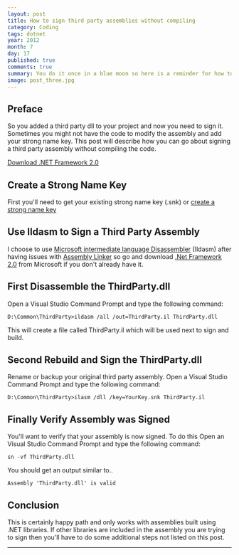 ```yaml
---
layout: post
title: How to sign third party assemblies without compiling
category: Coding
tags: dotnet 
year: 2012
month: 7
day: 17
published: true
comments: true
summary: You do it once in a blue moon so here is a reminder for how to sign that third party assembly you added.
image: post_three.jpg
---
```


<h2>Preface</h2>
<p>So you added a third party dll to your project and now you need to sign it.  Sometimes you might not have the code to modify the assembly and add your strong name key.  This post will describe how you can go about signing a third party assembly without compiling the code.</p>
<p><a href="http://www.microsoft.com/en-us/download/details.aspx?id=19988" alt="Go to Microsoft Download Center" class="btn btn-info" target="_blank">Download .NET Framework 2.0</a></p>
<h2>Create a Strong Name Key</h2>
<p>First you'll need to get your existing strong name key (.snk) or <a href="http://msdn.microsoft.com/en-us/library/6f05ezxy(v=vs.71).aspx" alt="Go to Microsoft and read more" target="_blank">create a strong name key</a></p>
<h2>Use Ildasm to Sign a Third Party Assembly</h2>
<p>I choose to use <a href="http://msdn.microsoft.com/en-us/library/f7dy01k1(v=vs.80).aspx" target="_blank" alt="Go to MSFT Ildasm">Microsoft intermediate language Disassembler</a> (Ildasm) after having issues with <a href="http://msdn.microsoft.com/en-us/library/c405shex.aspx" alt="Go to MSDN to read more" target="_blank">Assembly Linker</a> so go and download <a href="http://www.microsoft.com/en-us/download/details.aspx?id=19988" alt="Go to Microsoft to download and read more" target="_blank">.Net Framework 2.0</a> from Microsoft if you don't already have it.</p>
<h2>First Disassemble the ThirdParty.dll</h2>
<p>Open a Visual Studio Command Prompt and type the following command:</p>
<p><pre><code>D:\Common\ThirdParty>ildasm /all /out=ThirdParty.il ThirdParty.dll</code></pre></p>
<p>This will create a file called ThirdParty.il which will be used next to sign and build.</p>
<h2>Second Rebuild and Sign the ThirdParty.dll</h2>
<p>Rename or backup your original third party assembly. Open a Visual Studio Command Prompt and type the following command:</p>   
<p><pre><code>D:\Common\ThirdParty>ilasm /dll /key=YourKey.snk ThirdParty.il</code></pre></p>
<h2>Finally Verify Assembly was Signed</h2>
<p>You'll want to verify that your assembly is now signed.  To do this Open an Visual Studio Command Prompt and type the following command:</p>
<p><pre><code>sn -vf ThirdParty.dll</code></pre></p>
<p>You should get an output similar to..</p>
<p><pre><code>Assembly 'ThirdParty.dll' is valid</code></pre></p>
<h2>Conclusion</h2>
<p>This is certainly happy path and only works with assemblies built using .NET libraries.  If other libraries are included in the assembly you are trying to sign then you'll have to do some additional steps not listed on this post.</p>
<hr>